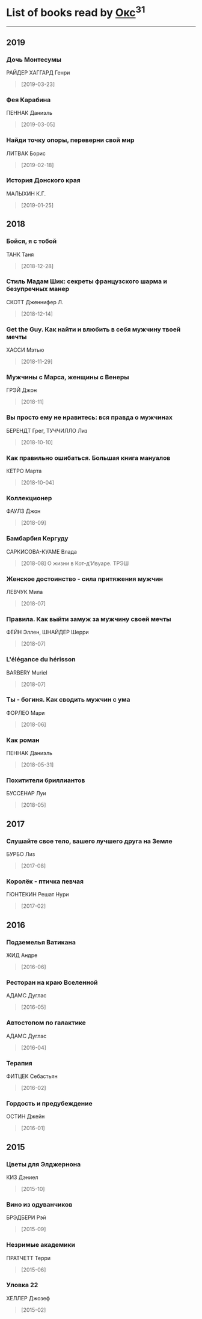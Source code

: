 # List of books read by [Окс](http://www.knigopis.com/#/user/books?u=102536471289425216982-google)<sup>31</sup>
---

## 2019

### Дочь Монтесумы
РАЙДЕР ХАГГАРД Генри
> [2019-03-23] 


### Фея Карабина
ПЕННАК Даниэль
> [2019-03-05] 


### Найди точку опоры, переверни свой мир
ЛИТВАК Борис
> [2019-02-18] 


### История Донского края
МАЛЫХИН К.Г.
> [2019-01-25] 



## 2018

### Бойся, я с тобой
ТАНК Таня
> [2018-12-28] 


### Стиль Мадам Шик: секреты французского шарма и безупречных манер
СКОТТ Дженнифер Л.
> [2018-12-14] 


### Get the Guy. Как найти и влюбить в себя мужчину твоей мечты
ХАССИ Мэтью
> [2018-11-29] 


### Мужчины с Марса, женщины с Венеры
ГРЭЙ Джон
> [2018-11] 


### Вы просто ему не нравитесь: вся правда о мужчинах
БЕРЕНДТ Грег, ТУЧЧИЛЛО Лиз
> [2018-10-10] 


### Как правильно ошибаться. Большая книга мануалов
КЕТРО Марта
> [2018-10-04] 


### Коллекционер
ФАУЛЗ Джон
> [2018-09] 


### Бамбарбия Кергуду
САРКИСОВА-КУАМЕ Влада
> [2018-08] О жизни в Кот-д'Ивуаре. ТРЭШ


### Женское достоинство - сила притяжения мужчин
ЛЕВЧУК Мила
> [2018-07] 


### Правила. Как выйти замуж за мужчину своей мечты
ФЕЙН Эллен, ШНАЙДЕР Шерри
> [2018-07] 


### L'élégance du hérisson
BARBERY Muriel
> [2018-07] 


### Ты - богиня. Как сводить мужчин с ума
ФОРЛЕО Мари
> [2018-06] 


### Как роман
ПЕННАК Даниэль
> [2018-05-31] 


### Похитители бриллиантов
БУССЕНАР Луи
> [2018-05] 



## 2017

### Слушайте свое тело, вашего лучшего друга на Земле
БУРБО Лиз
> [2017-08] 


### Королёк - птичка певчая
ГЮНТЕКИН Решат Нури
> [2017-02] 



## 2016

### Подземелья Ватикана
ЖИД Андре
> [2016-06] 


### Ресторан на краю Вселенной
АДАМС Дуглас
> [2016-05] 


### Автостопом по галактике
АДАМС Дуглас
> [2016-04] 


### Терапия
ФИТЦЕК Себастьян
> [2016-02] 


### Гордость и предубеждение
ОСТИН Джейн
> [2016-01] 



## 2015

### Цветы для Элджернона
КИЗ Дэниел
> [2015-10] 


### Вино из одуванчиков
БРЭДБЕРИ Рэй
> [2015-09] 


### Незримые академики
ПРАТЧЕТТ Терри
> [2015-06] 


### Уловка 22
ХЕЛЛЕР Джозеф
> [2015-02] 



